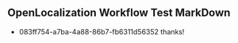 ## OpenLocalization Workflow Test MarkDown
* 083ff754-a7ba-4a88-86b7-fb6311d56352 thanks!

<!--HONumber=Jul16_HO4-->


